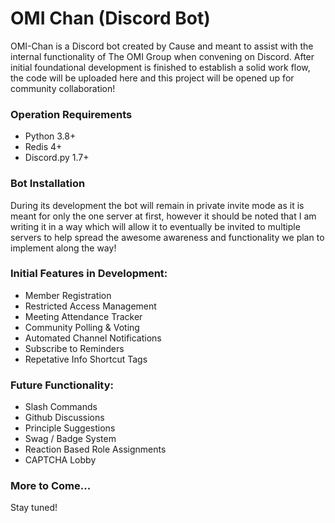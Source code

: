 # OMI Chan (Discord Bot)

OMI-Chan is a Discord bot created by Cause and meant to assist with the internal functionality of The OMI Group when convening on Discord. After initial foundational development is finished to establish a solid work flow, the code will be uploaded here and this project will be opened up for community collaboration!

### Operation Requirements
- Python 3.8+
- Redis 4+
- Discord.py 1.7+

### Bot Installation
During its development the bot will remain in private invite mode as it is meant for only the one server at first, however it should be noted that I am writing it in a way which will allow it to eventually be invited to multiple servers to help spread the awesome awareness and functionality we plan to implement along the way!

### Initial Features in Development:
- Member Registration
- Restricted Access Management
- Meeting Attendance Tracker
- Community Polling & Voting
- Automated Channel Notifications
- Subscribe to Reminders
- Repetative Info Shortcut Tags

### Future Functionality:
- Slash Commands
- Github Discussions
- Principle Suggestions
- Swag / Badge System
- Reaction Based Role Assignments
- CAPTCHA Lobby

### More to Come...
Stay tuned!

